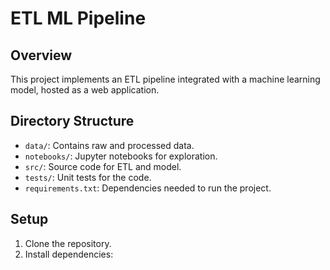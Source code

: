 # ETL ML Pipeline

## Overview
This project implements an ETL pipeline integrated with a machine learning model, hosted as a web application.

## Directory Structure
- `data/`: Contains raw and processed data.
- `notebooks/`: Jupyter notebooks for exploration.
- `src/`: Source code for ETL and model.
- `tests/`: Unit tests for the code.
- `requirements.txt`: Dependencies needed to run the project.

## Setup
1. Clone the repository.
2. Install dependencies: